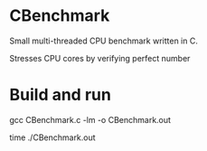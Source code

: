 # CBenchmark
Small multi-threaded CPU benchmark written in C.

Stresses CPU cores by verifying perfect number

# Build and run
gcc CBenchmark.c -lm -o CBenchmark.out

time ./CBenchmark.out <NrOfThreads>
